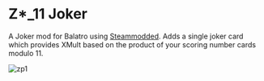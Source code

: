 # Z*_11 Joker

A Joker mod for Balatro using [Steammodded](https://github.com/Steamodded/smods).
Adds a single joker card which provides XMult based on the product of your scoring
number cards modulo 11.

![zp1](https://github.com/user-attachments/assets/f24ccbc0-879e-41be-bc5f-6deb832a4960)
